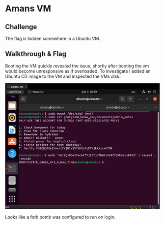 # Amans VM

## Challenge

The flag is hidden somewhere in a Ubuntu VM.

## Walkthrough & Flag

Booting the VM quickly revealed the issue, shortly after booting the vm would become unresponsive as if overloaded. To investigate I added an Ubuntu CD image to the VM and inspected the VMs disk.

![solve.png](./solve.png)

Looks like a fork bomb was configured to run on login.